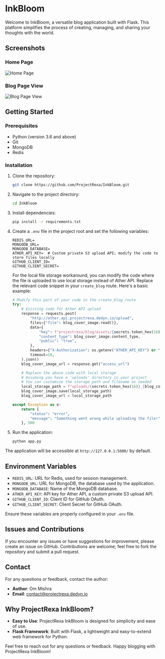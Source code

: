 # InkBloom

Welcome to InkBloom, a versatile blog application built with Flask. This platform simplifies the process of creating, managing, and sharing your thoughts with the world.

## Screenshots

### Home Page

![Home Page](https://cdn.projectrexa.dedyn.io/projectrexa/blog/assets/2949a6852cb6a0cb8f70142beede2324)

### Blog Page View

![Blog Page View](https://cdn.projectrexa.dedyn.io/projectrexa/blog/assets/48fb095365c0219e3435f7da12ff3596)

## Getting Started

### Prerequisites

- Python (version 3.6 and above)
- Git
- MongoDB
- Redis

### Installation

1. Clone the repository:

   ```bash
   git clone https://github.com/ProjectRexa/InkBloom.git
   ```

2. Navigate to the project directory:

   ```bash
   cd InkBloom
   ```

3. Install dependencies:

   ```bash
   pip install -r requirements.txt
   ```

4. Create a `.env` file in the project root and set the following variables:

   ```env
   REDIS_URL=
   MONGODB_URL=
   MONGODB_DATABASE=
   ATHER_API_KEY=  # Custom private S3 upload API; modify the code to store files locally
   GITHUB_CLIENT_ID=
   GITHUB_CLIENT_SECRET=
   ```

   
   For the local file storage workaround, you can modify the code where the file is uploaded to use local storage instead of Ather API. Replace the relevant code snippet in your `create_blog` route. Here's a basic example:
   
   ```python
   # Modify this part of your code in the create_blog route
   try:
       # Existing code for Ather API upload
       response = requests.post(
           "http://ather.api.projectrexa.dedyn.io/upload",
           files={"file": blog_cover_image.read()},
           data={
               "key": f"projectrexa/blog/assets/{secrets.token_hex(16)}",
               "content_type": blog_cover_image.content_type,
               "public": "true",
           },
           headers={"X-Authorization": os.getenv("ATHER_API_KEY") or ""},
           timeout=10,
       ).json()
       blog_cover_image_url = response.get("access_url")
   
       # Replace the above code with local storage
       # Assuming you have a 'uploads' directory in your project
       # You can customize the storage path and filename as needed
       local_storage_path = f"uploads/{secrets.token_hex(16)}_{blog_cover_image.filename}"
       blog_cover_image.save(local_storage_path)
       blog_cover_image_url = local_storage_path
   
   except Exception as e:
       return {
           "status": "error",
           "message": "Something went wrong while uploading the file!",
       }, 500


5. Run the application:

   ```bash
   python app.py
   ```

The application will be accessible at `http://127.0.0.1:5000/` by default.

## Environment Variables

- `REDIS_URL`: URL for Redis, used for session management.
- `MONGODB_URL`: URL for MongoDB, the database used by the application.
- `MONGODB_DATABASE`: Name of the MongoDB database.
- `ATHER_API_KEY`: API key for Ather API, a custom private S3 upload API.
- `GITHUB_CLIENT_ID`: Client ID for GitHub OAuth.
- `GITHUB_CLIENT_SECRET`: Client Secret for GitHub OAuth.

Ensure these variables are properly configured in your `.env` file.

## Issues and Contributions

If you encounter any issues or have suggestions for improvement, please create an issue on GitHub. Contributions are welcome; feel free to fork the repository and submit a pull request.

## Contact

For any questions or feedback, contact the author:

- **Author**: Om Mishra
- **Email**: [contact@projectrexa.dedyn.io](mailto:contact@projectrexa.dedyn.io)

## Why ProjectRexa InkBloom?

- **Easy to Use**: ProjectRexa InkBloom is designed for simplicity and ease of use.
- **Flask Framework**: Built with Flask, a lightweight and easy-to-extend web framework for Python.

Feel free to reach out for any questions or feedback. Happy blogging with ProjectRexa InkBloom!
